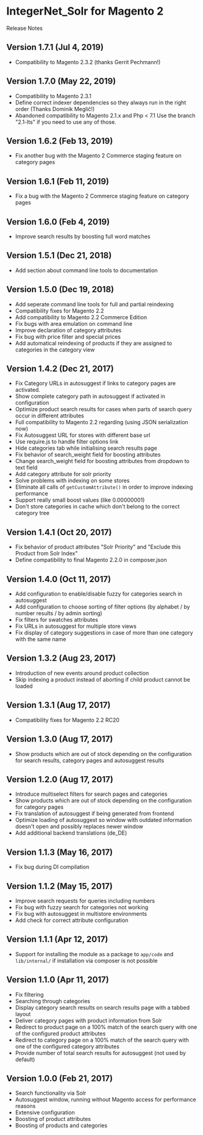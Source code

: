 IntegerNet_Solr for Magento 2
===============
Release Notes

Version 1.7.1 (Jul 4, 2019)
----------------------------

- Compatibility to Magento 2.3.2 (thanks Gerrit Pechmann!)

Version 1.7.0 (May 22, 2019)
----------------------------

- Compatibility to Magento 2.3.1
- Define correct indexer dependencies so they always run in the right order (Thanks Dominik Meglič!)
- Abandoned compatibility to Magento 2.1.x and Php < 7.1 Use the branch "2.1-lts" if you need to use any of those.

Version 1.6.2 (Feb 13, 2019)
----------------------------

- Fix another bug with the Magento 2 Commerce staging feature on category pages

Version 1.6.1 (Feb 11, 2019)
----------------------------

- Fix a bug with the Magento 2 Commerce staging feature on category pages

Version 1.6.0 (Feb 4, 2019)
---------------------------

- Improve search results by boosting full word matches

Version 1.5.1 (Dec 21, 2018)
----------------------------

- Add section about command line tools to documentation

Version 1.5.0 (Dec 19, 2018)
----------------------------

- Add seperate command line tools for full and partial reindexing
- Compatibility fixes for Magento 2.2
- Add compatibility to Magento 2.2 Commerce Edition
- Fix bugs with area emulation on command line
- Improve declaration of category attributes
- Fix bug with price filter and special prices
- Add automatical reindexing of products if they are assigned to categories in the category view

Version 1.4.2 (Dec 21, 2017)
--------------

- Fix Category URLs in autosuggest if links to category pages are activated.
- Show complete category path in autosuggest if activated in configuration
- Optimize product search results for cases when parts of search query occur in different attributes
- Full compatibility to Magento 2.2 regarding (using JSON serialization now)
- Fix Autosuggest URL for stores with different base url
- Use require.js to handle filter options link
- Hide categories tab while initialising search results page
- Fix behavior of search_weight field for boosting attributes
- Change search_weight field for boosting attributes from dropdown to text field
- Add category attribute for solr priority
- Solve problems with indexing on some stores
- Eliminate all calls of `getCustomAttribute()` in order to improve indexing performance
- Support really small boost values (like 0.00000001)
- Don't store categories in cache which don't belong to the correct category tree

Version 1.4.1 (Oct 20, 2017)
---------------

- Fix behavior of product attributes "Solr Priority" and "Exclude this Product from Solr Index"
- Define compatibility to final Magento 2.2.0 in composer.json

Version 1.4.0 (Oct 11, 2017)
---------------

- Add configuration to enable/disable fuzzy for categories search in autosuggest
- Add configuration to choose sorting of filter options (by alphabet / by number results / by admin sorting)
- Fix filters for swatches attributes
- Fix URLs in autosuggest for multiple store views
- Fix display of category suggestions in case of more than one category with the same name

Version 1.3.2 (Aug 23, 2017)
---------------

- Introduction of new events around product collection
- Skip indexing a product instead of aborting if child product cannot be loaded 

Version 1.3.1 (Aug 17, 2017)
---------------

- Compatibility fixes for Magento 2.2 RC20

Version 1.3.0 (Aug 17, 2017)
---------------

- Show products which are out of stock depending on the configuration for search results, category pages and autosuggest results

Version 1.2.0 (Aug 17, 2017)
---------------

- Introduce multiselect filters for search pages and categories
- Show products which are out of stock depending on the configuration for category pages
- Fix translation of autosuggest if being generated from frontend
- Optimize loading of autosuggest so window with outdated information doesn't open and possibly replaces newer window
- Add additional backend translations (de_DE)

Version 1.1.3 (May 16, 2017)
---------------

- Fix bug during DI compilation

Version 1.1.2 (May 15, 2017)
---------------

- Improve search requests for queries including numbers
- Fix bug with fuzzy search for categories not working
- Fix bug with autosuggest in multistore environments
- Add check for correct attribute configuration

Version 1.1.1 (Apr 12, 2017)
---------------

- Support for installing the module as a package to `app/code` and `lib/internal/` if installation via composer
    is not possible

Version 1.1.0 (Apr 11, 2017)
---------------

- Fix filtering
- Searching through categories
- Display category search results on search results page with a tabbed layout
- Deliver category pages with product information from Solr 
- Redirect to product page on a 100% match of the search query with one of the configured product attributes
- Redirect to category page on a 100% match of the search query with one of the configured category attributes
- Provide number of total search results for autosuggest (not used by default)

Version 1.0.0 (Feb 21, 2017)
---------------

- Search functionality via Solr
- Autosuggest window, running without Magento access for performance reasons
- Extensive configuration
- Boosting of product attributes
- Boosting of products and categories
